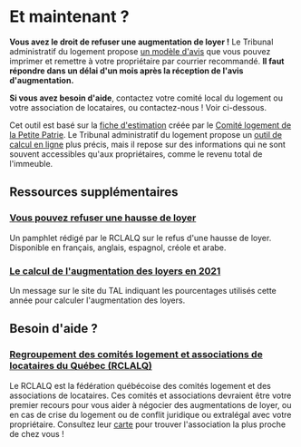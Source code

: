 # Et maintenant ?

**Vous avez le droit de refuser une augmentation de loyer !** Le Tribunal administratif du logement propose [un modèle d'avis](https://www.tal.gouv.qc.ca/sites/default/files/notices/TAL_810A_E.pdf) que vous pouvez imprimer et remettre à votre propriétaire par courrier recommandé. **Il faut répondre dans un délai d'un mois après la réception de l'avis d'augmentation.**

**Si vous avez besoin d'aide**, contactez votre comité local du logement ou votre association de locataires, ou contactez-nous ! Voir ci-dessous.

Cet outil est basé sur la [fiche d'estimation](https://comitelogementpetitepatrie.org/wp-content/uploads/2021/02/hausse2021.pdf) créée par le [Comité logement de la Petite Patrie](https://comitelogementpetitepatrie.org/). Le Tribunal administratif du logement propose un [outil de calcul en ligne](https://www.tal.gouv.qc.ca/fr/calcul-pour-la-fixation-de-loyer/outil-de-calcul) plus précis, mais il repose sur des informations qui ne sont souvent accessibles qu'aux propriétaires, comme le revenu total de l'immeuble.


## Ressources supplémentaires

### [Vous pouvez refuser une hausse de loyer](https://rclalq.qc.ca/outils/hausse-de-loyer)

Un pamphlet rédigé par le RCLALQ sur le refus d'une hausse de loyer. Disponible en français, anglais, espagnol, créole et arabe.

### [Le calcul de l'augmentation des loyers en 2021](https://www.tal.gouv.qc.ca/fr/actualites/le-calcul-de-l-augmentation-des-loyers-en-2021)

Un message sur le site du TAL indiquant les pourcentages utilisés cette année pour calculer l'augmentation des loyers.


## Besoin d'aide ?

### [Regroupement des comités logement et associations de locataires du Québec (RCLALQ)](https://rclalq.qc.ca/)

Le RCLALQ est la fédération québécoise des comités logement et des associations de locataires. Ces comités et associations devraient être votre premier recours pour vous aider à négocier des augmentations de loyer, ou en cas de crise du logement ou de conflit juridique ou extralégal avec votre propriétaire. Consultez leur [carte](https://rclalq.qc.ca/comites-logement/) pour trouver l'association la plus proche de chez vous !

